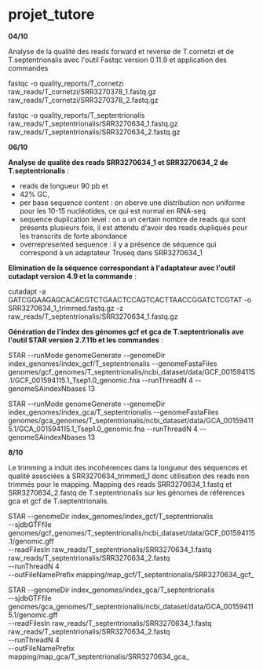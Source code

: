 # projet_tutore
**04/10** 

Analyse de la qualité des reads forward et reverse de T.cornetzi et de T.septentrionalis avec l'outil Fastqc version 0.11.9 et application des commandes 

fastqc -o quality_reports/T_cornetzi raw_reads/T_cornetzi/SRR3270378_1.fastq.gz raw_reads/T_cornetzi/SRR3270378_2.fastq.gz 

fastqc -o quality_reports/T_septentrionalis raw_reads/T_septentrionalis/SRR3270634_1.fastq.gz raw_reads/T_septentrionalis/SRR3270634_2.fastq.gz

**06/10** 

**Analyse de qualité des reads SRR3270634_1 et SRR3270634_2 de T.septentrionalis** : 
- reads de longueur 90 pb et 
- 42% GC, 
- per base sequence content : on oberve une distribution non uniforme pour les 10-15 nucléotides, ce qui est normal en RNA-seq
- sequence duplication level : on a un certain nombre de reads qui sont présents plusieurs fois, il est attendu d'avoir des reads dupliqués pour les transcrits de forte abondance
- overrepresented sequence : il y a présence de séquence qui correspond à un adaptateur Truseq dans SRR3270634_1

**Elimination de la séquence correspondant à l'adaptateur avec l'outil cutadapt version 4.9 et la commande** :

cutadapt -a GATCGGAAGAGCACACGTCTGAACTCCAGTCACTTAACCGGATCTCGTAT -o SRR3270634_1_trimmed.fastq.gz -z raw_reads/T_septentrionalis/SRR3270634_1.fastq.gz

**Génération de l'index des génomes gcf et gca de T.septentrionalis ave l'outil STAR version 2.7.11b et les commandes** :

STAR --runMode genomeGenerate --genomeDir index_genomes/index_gcf/T_septentrionalis --genomeFastaFiles genomes/gcf_genomes/T_septentrionalis/ncbi_dataset/data/GCF_001594115.1/GCF_001594115.1_Tsep1.0_genomic.fna --runThreadN 4 --genomeSAindexNbases 13

STAR --runMode genomeGenerate --genomeDir index_genomes/index_gca/T_septentrionalis --genomeFastaFiles genomes/gca_genomes/T_septentrionalis/ncbi_dataset/data/GCA_001594115.1/GCA_001594115.1_Tsep1.0_genomic.fna --runThreadN 4 --genomeSAindexNbases 13


**8/10**

Le trimming a induit des incohérences dans la longueur des séquences et qualité associées à SRR3270634_trimmed_1 donc utilisation des reads non trimmés pour le mapping.
Mapping des reads SRR3270634_1.fastq et SRR3270634_2.fastq de T.septentrionalis sur les génomes de références gca et gcf de T.septentrionalis.

STAR --genomeDir index_genomes/index_gcf/T_septentrionalis \
--sjdbGTFfile genomes/gcf_genomes/T_septentrionalis/ncbi_dataset/data/GCF_001594115.1/genomic.gff \
--readFilesIn raw_reads/T_septentrionalis/SRR3270634_1.fastq raw_reads/T_septentrionalis/SRR3270634_2.fastq \
--runThreadN 4 \
--outFileNamePrefix mapping/map_gcf/T_septentrionalis/SRR3270634_gcf_

STAR --genomeDir index_genomes/index_gca/T_septentrionalis \
--sjdbGTFfile genomes/gca_genomes/T_septentrionalis/ncbi_dataset/data/GCA_001594115.1/genomic.gff \
--readFilesIn raw_reads/T_septentrionalis/SRR3270634_1.fastq raw_reads/T_septentrionalis/SRR3270634_2.fastq \
--runThreadN 4 \
--outFileNamePrefix mapping/map_gca/T_septentrionalis/SRR3270634_gca_




